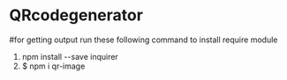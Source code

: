 # QRcodegenerator

#for getting output run these following command to install require module
1. npm install --save inquirer
2. $ npm i qr-image
